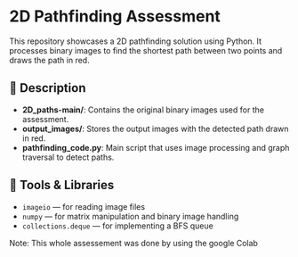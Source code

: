 # 2D Pathfinding Assessment

This repository showcases a 2D pathfinding solution using Python. It processes binary images to find the shortest path between two points and draws the path in red.

## 📝 Description

- **2D_paths-main/**: Contains the original binary images used for the assessment.
- **output_images/**: Stores the output images with the detected path drawn in red.
- **pathfinding_code.py**: Main script that uses image processing and graph traversal to detect paths.

## 🧰 Tools & Libraries

- `imageio` — for reading image files
- `numpy` — for matrix manipulation and binary image handling
- `collections.deque` — for implementing a BFS queue

Note: This whole assessement was done by using the google Colab


